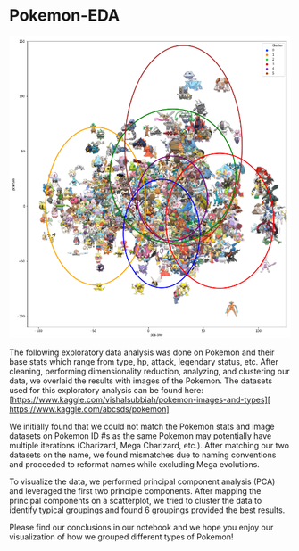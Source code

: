 # Pokemon-EDA

![alt text](https://github.com/bwadde01/Pokemon-EDA/blob/master/pokemon_clustering.png)

The following exploratory data analysis was done on Pokemon and their base stats which range from type, hp, attack, legendary status, etc. After cleaning, performing dimensionality reduction, analyzing, and clustering our data, we overlaid the results with images of the Pokemon. The datasets used for this exploratory analysis can be found here: [https://www.kaggle.com/vishalsubbiah/pokemon-images-and-types][ https://www.kaggle.com/abcsds/pokemon]

We initially found that we could not match the Pokemon stats and image datasets on Pokemon ID #s as the same Pokemon may potentially have multiple iterations (Charizard, Mega Charizard, etc.). After matching our two datasets on the name, we found mismatches due to naming conventions and proceeded to reformat names while excluding Mega evolutions.

To visualize the data, we performed principal component analysis (PCA) and leveraged the first two principle components. After mapping the principal components on a scatterplot, we tried to cluster the data to identify typical groupings and found 6 groupings provided the best results. 

Please find our conclusions in our notebook and we hope you enjoy our visualization of how we grouped different types of Pokemon! 
